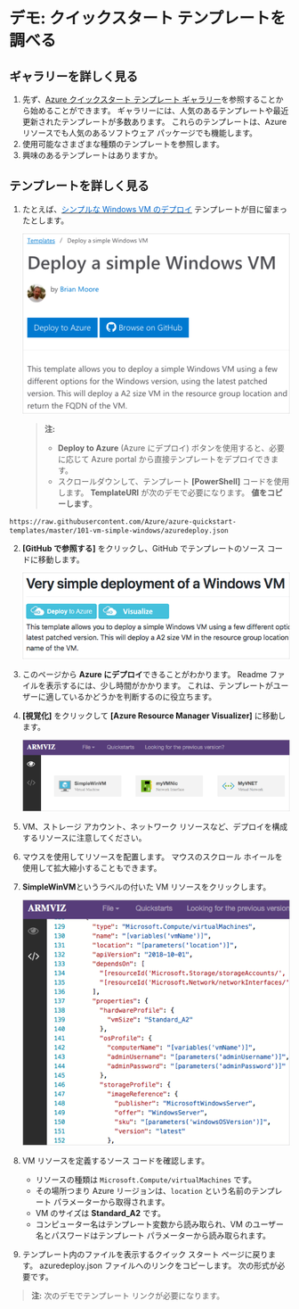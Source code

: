 # <a name="demonstration-explore-quickstart-templates"></a>デモ: クイックスタート テンプレートを調べる

## <a name="explore-the-gallery"></a>ギャラリーを詳しく見る

1. 先ず、[Azure クイックスタート テンプレート ギャラリー](https://azure.microsoft.com/resources/templates?azure-portal=true)を参照することから始めることができます。 ギャラリーには、人気のあるテンプレートや最近更新されたテンプレートが多数あります。 これらのテンプレートは、Azure リソースでも人気のあるソフトウェア パッケージでも機能します。
2. 使用可能なさまざまな種類のテンプレートを参照します。
3. 興味のあるテンプレートはありますか。

## <a name="explore-a-template"></a>テンプレートを詳しく見る

1. たとえば、<a href="https://azure.microsoft.com/resources/templates/101-vm-simple-windows?azure-portal=true" target="_blank"><span style="color: #0066cc;" color="#0066cc">シンプルな Windows VM のデプロイ</span></a> テンプレートが目に留まったとします。

    ![単純な Windows VM ページのデプロイのスクリーンショット](Images/AZ103_Demo_QS_Templates2.png)

    >**注:**
    >- **Deploy to Azure** (Azure にデプロイ) ボタンを使用すると、必要に応じて Azure portal から直接テンプレートをデプロイできます。
    >- スクロールダウンして、テンプレート **[PowerShell]** コードを使用します。 **TemplateURI** が次のデモで必要になります。 **値をコピーします**。 

```
https://raw.githubusercontent.com/Azure/azure-quickstart-templates/master/101-vm-simple-windows/azuredeploy.json
```

2. **[GitHub で参照する]** をクリックし、GitHub でテンプレートのソース コードに移動します。

    ![リソース マネージャ テンプレートの GitHub README のスクリーンショット](Images/AZ103_Demo_QS_Templates3.png)

3. このページから **Azure にデプロイ**できることがわかります。 Readme ファイルを表示するには、少し時間がかかります。 これは、テンプレートがユーザーに適しているかどうかを判断するのに役立ちます。  

4. **[視覚化]** をクリックして **[Azure Resource Manager Visualizer]** に移動します。

    ![Azure リソースを表示する Azure Resource Manager ビジュアライザー。](Images/AZ103_Demo_QS_Templates4.png)

5. VM、ストレージ アカウント、ネットワーク リソースなど、デプロイを構成するリソースに注意してください。
6. マウスを使用してリソースを配置します。 マウスのスクロール ホイールを使用して拡大縮小することもできます。
7. **SimpleWinVM**というラベルの付いた VM リソースをクリックします。

    ![Azure Resource Manager ビジュアライザーには、テンプレートのソース コードが表示されます。](Images/AZ103_Demo_QS_Templates5.png)

8. VM リソースを定義するソース コードを確認します。

    * リソースの種類は `Microsoft.Compute/virtualMachines` です。
    * その場所つまり Azure リージョンは、`location` という名前のテンプレート パラメーターから取得されます。
    * VM のサイズは **Standard_A2** です。
    * コンピューター名はテンプレート変数から読み取られ、VM のユーザー名とパスワードはテンプレート パラメーターから読み取られます。

9. テンプレート内のファイルを表示するクイック スタート ページに戻ります。 azuredeploy.json ファイルへのリンクをコピーします。 次の形式が必要です。

>**注:**  次のデモでテンプレート リンクが必要になります。